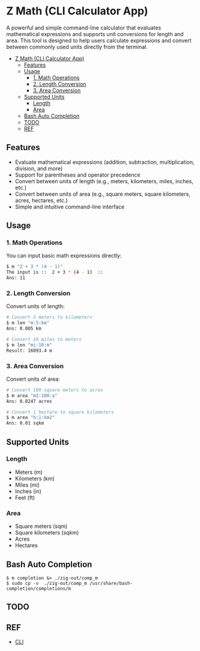 # Z Math (CLI Calculator App)

A powerful and simple command-line calculator that evaluates mathematical
expressions and supports unit conversions for length and area. This tool is
designed to help users calculate expressions and convert between commonly used
units directly from the terminal.

<!--toc:start-->

- [Z Math (CLI Calculator App)](#z-math-cli-calculator-app)
  - [Features](#features)
  - [Usage](#usage)
    - [1. Math Operations](#1-math-operations)
    - [2. Length Conversion](#2-length-conversion)
    - [3. Area Conversion](#3-area-conversion)
  - [Supported Units](#supported-units)
    - [Length](#length)
    - [Area](#area)
  - [Bash Auto Completion](#bash-auto-completion)
  - [TODO](#todo)
  - [REF](#ref)
  <!--toc:end-->

## Features

- Evaluate mathematical expressions (addition, subtraction, multiplication,
  division, and more)
- Support for parentheses and operator precedence
- Convert between units of length (e.g., meters, kilometers, miles, inches,
  etc.)
- Convert between units of area (e.g., square meters, square kilometers, acres,
  hectares, etc.)
- Simple and intuitive command-line interface

## Usage

### 1. Math Operations

You can input basic math expressions directly:

```bash
$ m "2 + 3 * (4 - 1)"
The input is ::  2 + 3 * (4 - 1)  ::
Ans: 11
```

### 2. Length Conversion

Convert units of length:

```bash
# Convert 5 meters to kilometers
$ m len "m:5:km"
Ans: 0.005 km

# Convert 10 miles to meters
$ m len "mi:10:m"
Result: 16093.4 m
```

### 3. Area Conversion

Convert units of area:

```bash
# Convert 100 square meters to acres
$ m area "m2:100:a"
Ans: 0.0247 acres

# Convert 1 hectare to square kilometers
$ m area "h:1:km2"
Ans: 0.01 sqkm
```

## Supported Units

### Length

- Meters (m)
- Kilometers (km)
- Miles (mi)
- Inches (in)
- Feet (ft)

### Area

- Square meters (sqm)
- Square kilometers (sqkm)
- Acres
- Hectares

## Bash Auto Completion

```console
$ m completion &> ./zig-out/comp_m
$ sudo cp -v  ./zig-out/comp_m /usr/share/bash-completion/completions/m
```

## TODO

## REF

- [CLI](https://github.com/prajwalch/yazap)
